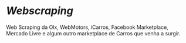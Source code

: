 # *Webscraping*
Web Scraping da Olx, WebMotors, iCarros, Facebook Marketplace, Mercado Livre e algum outro marketplace de Carros que venha a surgir.
